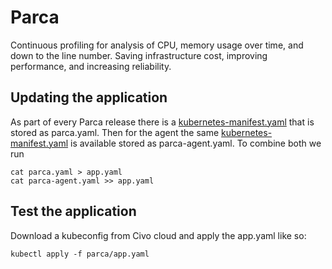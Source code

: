 # Parca

Continuous profiling for analysis of CPU, memory usage over time, and down to the line number. Saving infrastructure cost, improving performance, and increasing reliability.

## Updating the application

As part of every Parca release there is a [kubernetes-manifest.yaml](https://github.com/parca-dev/parca/releases/download/v0.4.1/kubernetes-manifest.yaml) that is stored as parca.yaml. Then for the agent the same [kubernetes-manifest.yaml](https://github.com/parca-dev/parca-agent/releases/download/v0.2.0/kubernetes-manifest.yaml) is available stored as parca-agent.yaml.
To combine both we run
```
cat parca.yaml > app.yaml
cat parca-agent.yaml >> app.yaml
```

## Test the application

Download a kubeconfig from Civo cloud and apply the app.yaml like so:

```
kubectl apply -f parca/app.yaml
```
